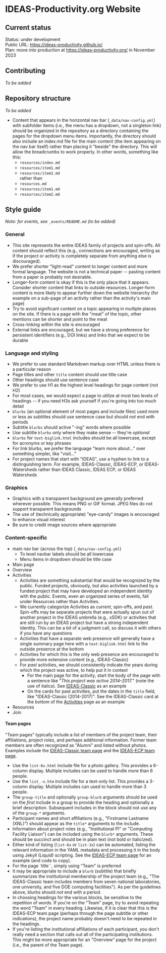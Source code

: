 # IDEAS-Productivity.org Website

## Current status
Status: under development
<br>
Public URL: https://ideas-productivity.github.io/
<br>
Plan: move into production at https://ideas-productivity.org/ in November 2023

## Contributing

*To be added*

## Repository structure

*To be added*

* Content that appears in the horizontal nav bar (`_data/nav-config.yml`) with subfolder items (i.e., the menu has a dropdown, not a singleton link) should be organized in the repository as a directory containing the pages for the dropdown menu items.  Importantly, the directory should also include an index.md file for the main content (the item appearing on the nav bar itself) rather than placing it "beside" the directory.  This will allow the breadcrumbs to work properly. In other words, something like this:
    - `resources/index.md`
    - `resources/item1.md`
    - `resources/item2.md`
<br>rather than<br>
    - `resources.md`
    - `resources/item1.md`
    - `resources/item2.md`

## Style guide

*Note: for events, see `_events/README.md` (to be added)*

### General

* This site represents the entire IDEAS family of projects and spin-offs.  All content should reflect this (e.g., connections are encouraged, writing as if the project or activity is completely separate from anything else is discouraged).
* We prefer shorter "light-read" content to longer content and more formal language.  The website is not a technical paper -- pasting content from a paper is probably not desirable.
* Longer-form content is okay if this is the only place that it appears. Consider shorter content that links to outside resources.  Longer-form content is more likely to appear further down the website hierarchy (for example on a sub-page of an activity rather than the activity's main page)
* Try to avoid significant content on a topic appearing in multiple places on the site.  If there is a page with the "meat" of the topic, other mentions can be shorter and point to the meat
* Cross-linking within the site is encouraged
* External links are encouraged, but we have a strong preference for persistent identifiers (e.g., DOI links) and links that we expect to be durable

### Language and styling

* We prefer to use standard Markdown markup over HTML unless there is a particular reason
* Page titles and other `title` content should use title case
* Other headings should use sentence case
* We prefer to use H1 as the highest level headings for page content (not H2)
* For most cases, we would expect a page to utilize at most two levels of headings -- if you need H3s ask yourself if you're going into too much detail
* `blurbs` (an optional element of most pages and include files) used more or less as subtitles should use sentence case but should *not* end with periods
* Subtitle `blurbs` should active "-ing" words where possible
* Use subtitle `blurbs` only where they make sense -- they're *optional*
* `blurbs` for `text-biglink.html` includes should be all lowercase, except for acronyms or key phrases
* For link blurbs, we prefer the language "learn more about..." over something simpler, like "visit..."
* For project names that start with "IDEAS", use a hyphen to link to a distinguishing term.  For example, IDEAS-Classic, IDEAS-ECP, or IDEAS-Watersheds rather than IDEAS Classic, IDEAS ECP, or IDEAS Watersheds

### Graphics

* Graphics with a transparent background are generally preferred wherever possible.  This means PNG or GIF format.  JPEG files do not support transparent backgrounds
* The use of (technically appropriate) "eye-candy" images is encouraged to enhance visual interest
* Be sure to credit image sources where appropriate

### Content-specific

* main nav bar (across the top) (`_data/nav-config.yml`)
    * To level navbar labels should be all lowercase
    * Menu items in dropdown should be title case
* Main page
* Overview
* Activities
    * Activities are something substantial that would be recognized by the public. Funded projects, obviously, but also activities launched by a funded project that may have developed an independent identity with the public.  Events, even an organized series of events, fall under Resources rather than Activities.
    * We currently categorize Activities as _current_, spin-offs, and *past*.  Spin-offs may be separate projects that were actually spun out of another project in the IDEAS umbrella (e.g., xSDK) or activities that are still run by an IDEAS project but have a strong independent identity.  This can be a bit of a judgment call, so discuss it with others if you have any questions
    * Activities that have a separate web presence will generally have a single summary page here with a `text-biglink.html` link to the outside presence at the bottom
    * Activities for which this is the only web presence are encouraged to provide more extensive content (e.g., IDEAS-Classic)
    * For *past* activities, we should consistently indicate the years during which the project was active, to help put it in context
        * For the main page for the activity, start the body of the page with a sentence like "*This project was active 2014–2017.*" (note the use of italics).  See [IDEAS-Classic](https://ideas-productivity.github.io/activities/ideas-classic/) as an example
        * On the cards for past activities, put the dates in the `title` field, like "IDEAS-Classic (2014-2017)".  See the IDEAS-Classic card at the bottom of the [Activities](https://ideas-productivity.github.io/activities/) page as an example
* Resources
* Join

#### Team pages

"Team pages" typically include a list of members of the project team, their affiliations, project roles, and perhaps additional information.  Former team members are often recognized as "Alumni" and listed without photos.  Examples include the [IDEAS-Classic team page](/activities/ideas-classic/team) and the [IDEAS-ECP team page](/activities/ideas-ecp/team).

* Use the `list-6x.html` include file for a photo gallery.  This provides a 6-column display.  Multiple includes can be used to handle more than 6 people.
* Use the `list_-x.htm` include file for a text-only list.  This provides a 3-column display.  Multiple includes can used to handle more than 3 people.
* The `group-title` and optionally `group-blurb` arguments should be used on the *first* include in a group to provide the heading and optionally a brief description.  Subsequent includes in the block should not use any of the `group-*` arguments.
* Participant names and short affiliations (e.g., "Firstname Lastname (XNL)") should appear as the `title*` arguments to the include.
* Information about project roles (e.g., "Institutional PI" or "Computing Facility Liaison") can be included using the `blurb*` arguments.  These should be succinct and should be in plain text (not bold or italicized).
* Either kind of listing (`list-6x` or `list-3x`) can be automated, listing the relevant information in the YAML metadata and processing it in the body using Jekyll (Liquid) scripting.  See the [IDEAS-ECP team page](/activities/ideas-ecp/team) for an example (and code to copy).
* For the page `title``, simply using "Team" is preferred
* It may be appropriate to include a `blurb` (subtitle) that briefly summarizes the institutional membership of the project team (e.g,, "The IDEAS-Classic team includes members from seven national laboratories, one university, and five DOE computing facilities").  As per the guidelines above, blurbs should *not* end with a period.
* In choosing headings for the various blocks, be sensitive to the repetition of words.  If you're on the "Team" page, try to avoid repeating the word "Team" in every heading.  Likewise, if it is clear that this is the IDEAS-ECP team page (perhaps through the page subtitle or other indications), the project name probably doesn't need to be repeated in the headings.
* If you're listing the institutional affiliations of each participant, you don't really need a section that calls out all of the participating institutions.  This might be more appropriate for an "Overview" page for the project (i.e., the parent of the Team page).
